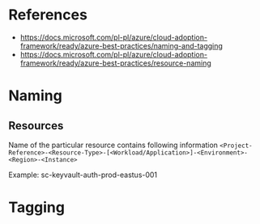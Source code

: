 # References
* https://docs.microsoft.com/pl-pl/azure/cloud-adoption-framework/ready/azure-best-practices/naming-and-tagging
* https://docs.microsoft.com/pl-pl/azure/cloud-adoption-framework/ready/azure-best-practices/resource-naming

# Naming
## Resources 
Name of the particular resource contains following information
```<Project-Reference>-<Resource-Type>-[<Workload/Application>]-<Environment>-<Region>-<Instance>```

Example:
sc-keyvault-auth-prod-eastus-001


# Tagging
